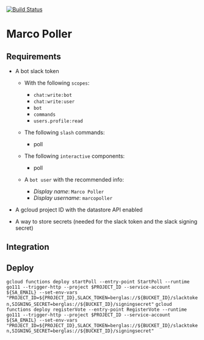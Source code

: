 [![Build Status](https://travis-ci.org/alexandre-normand/marcopoller.svg?branch=master)](https://travis-ci.org/alexandre-normand/marcopoller)

# Marco Poller

## Requirements

*   A bot slack token 
    *   With the following `scopes`:
    	*   `chat:write:bot`
    	*   `chat:write:user`
    	*   `bot`
    	*   `commands`
    	*   `users.profile:read`

	*   The following `slash` commands:
    	*   poll

    *   The following `interactive` components:
    	*   poll

    *	A `bot user` with the recommended info:
		*   *Display name*: `Marco Poller`
		*   *Display username*: `marcopoller`

*   A gcloud project ID with the datastore API enabled
*   A way to store secrets (needed for the slack token and the slack signing secret)

## Integration

## Deploy
`gcloud functions deploy startPoll --entry-point StartPoll --runtime go111 --trigger-http --project $PROJECT_ID --service-account ${SA_EMAIL} --set-env-vars "PROJECT_ID=${PROJECT_ID},SLACK_TOKEN=berglas://${BUCKET_ID}/slacktoken,SIGNING_SECRET=berglas://${BUCKET_ID}/signingsecret"`
`gcloud functions deploy registerVote --entry-point RegisterVote --runtime go111 --trigger-http --project $PROJECT_ID --service-account ${SA_EMAIL} --set-env-vars "PROJECT_ID=${PROJECT_ID},SLACK_TOKEN=berglas://${BUCKET_ID}/slacktoken,SIGNING_SECRET=berglas://${BUCKET_ID}/signingsecret"`
